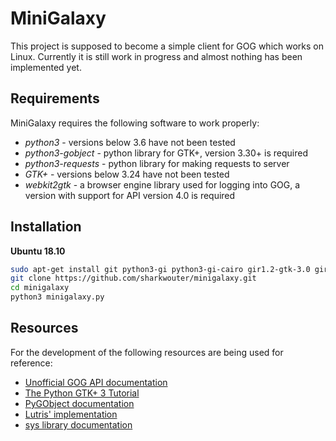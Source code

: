 # MiniGalaxy
This project is supposed to become a simple client for GOG which works on Linux. Currently it is still work in progress and almost nothing has been implemented yet.

## Requirements

MiniGalaxy requires the following software to work properly:

* *python3* - versions below 3.6 have not been tested
* *python3-gobject* - python library for GTK+, version 3.30+ is required
* *python3-requests* - python library for making requests to server
* *GTK+* - versions below 3.24 have not been tested
* *webkit2gtk* - a browser engine library used for logging into GOG, a version with support for API version 4.0 is required

## Installation

**Ubuntu 18.10**

```sh
sudo apt-get install git python3-gi python3-gi-cairo gir1.2-gtk-3.0 gir1.2-webkit2-4.0 python3-requests
git clone https://github.com/sharkwouter/minigalaxy.git
cd minigalaxy
python3 minigalaxy.py
```

## Resources
For the development of the following resources are being used for reference:

* [Unofficial GOG API documentation](https://gogapidocs.readthedocs.io/en/latest/)
* [The Python GTK+ 3 Tutorial](https://python-gtk-3-tutorial.readthedocs.io/en/latest/)
* [PyGObject documentation](https://pygobject.readthedocs.io/en/latest/index.html)
* [Lutris' implementation](https://github.com/lutris/lutris/blob/gog/lutris/services/gog.py)
* [sys library documentation](https://docs.python.org/3/library/sys.html#sys.platform)
